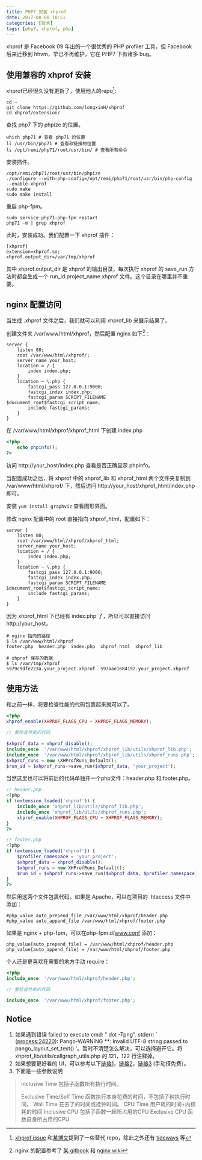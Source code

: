 ```yaml
---
title: PHP7 安装 xhprof
date: 2017-08-08 10:51
categories: [技术]
tags: [php7, xhprof, php]
---
```


xhprof 是 Facebook 09 年出的一个很优秀的 PHP profiler 工具，但 Facebook 后来迁移到 hhvm，早已不再维护，它在 PHP7 下有诸多 bug。

## 使用兼容的 xhprof 安装

xhprof已经很久没有更新了，使用他人的repo[^1]:

```shell
cd ~
git clone https://github.com/longxinH/xhprof
cd xhprof/extension/
```

查找 php7 下的 phpize 的位置。

```shell
which php71 # 查看 php71 的位置
ll /usr/bin/php71 # 查看软链接的位置
ls /opt/remi/php71/root/usr/bin/ # 查看所有命令
```

安装插件。

```shell
/opt/remi/php71/root/usr/bin/phpize
./configure --with-php-config=/opt/remi/php71/root/usr/bin/php-config  --enable-xhprof
sudo make
sudo make install
```

重启 php-fpm。

```shell
sudo service php71-php-fpm restart
php71 -m | grep xhprof
```

此时，安装成功。我们配置一下 xhprof 插件：

```shell
[xhprof]
extension=xhprof.so;
xhprof.output_dir=/var/tmp/xhprof
```

其中 xhprof.output_dir 是 xhprof 的输出目录，每次执行 xhprof 的 save_run 方法时都会生成一个 run_id.project_name.xhprof 文件。这个目录在哪里并不重要。

## nginx 配置访问

当生成 .xhprof 文件之后，我们就可以利用 xhprof_lib 来展示结果了。

创建文件夹 /var/www/html/xhprof，然后配置 nginx 如下[^2]：

```nginx
server {
    listen 80;
    root /var/www/html/xhprof/;
    server_name your_host;
    location = / {
        index index.php;
    }
    location ~ \.php {
        fastcgi_pass 127.0.0.1:9000;
        fastcgi_index index.php;
        fastcgi_param SCRIPT_FILENAME $document_root$fastcgi_script_name;
        include fastcgi_params;
    }
}
```

在 /var/www/html/xhprof/xhprof_html 下创建 index.php

```php
<?php
    echo phpinfo();
?>
```

访问 http://your_host/index.php 查看是否正确显示 phpinfo。

当配置成功之后，将 xhprof 中的 xhprof_lib 和 xhprof_html 两个文件夹复制到 /var/www/html/xhprof/ 下，然后访问 http://your_host/xhprof_html/index.php 即可。

安装 `yum install graphviz` 查看图形界面。

修改 nginx 配置中的 root 直接指向 xhprof_html，配置如下：

```nginx
server {
    listen 80;
    root /var/www/html/xhprof/xhprof_html;
    server_name your_host;
    location = / {
        index index.php;
    }
    location ~ \.php {
        fastcgi_pass 127.0.0.1:9000;
        fastcgi_index index.php;
        fastcgi_param SCRIPT_FILENAME $document_root$fastcgi_script_name;
        include fastcgi_params;
    }
}
```

因为 xhprof_html 下已经有 index.php 了，所以可以直接访问 http://your_host。

```shell
# nginx 指向的路径
$ ls /var/www/html/xhprof
footer.php  header.php  index.php  xhprof_html  xhprof_lib

# xhprof 保存的数据
$ ls /var/tmp/xhprof
5979c9dfe223a.your_project.xhprof  597aae1684192.your_project.xhprof
```

## 使用方法

和之前一样，将要检查性能的代码包裹起来就可以了。

```php
<?php
xhprof_enable(XHPROF_FLAGS_CPU + XHPROF_FLAGS_MEMORY);
 
// 要检查性能的代码
 
$xhprof_data = xhprof_disable();
include_once  '/var/www/html/xhprof/xhprof_lib/utils/xhprof_lib.php';
include_once  '/var/www/html/xhprof/xhprof_lib/utils/xhprof_runs.php';
$xhprof_runs = new \XHProfRuns_Default();
$run_id = $xhprof_runs->save_run($xhprof_data, 'your_project');
```

当然这里也可以将前后的代码单独开一个php文件：header.php 和 footer.php。

```php
// header.php
<?php
if (extension_loaded('xhprof')) {
    include_once 'xhprof_lib/utils/xhprof_lib.php';
    include_once 'xhprof_lib/utils/xhprof_runs.php';
    xhprof_enable(XHPROF_FLAGS_CPU + XHPROF_FLAGS_MEMORY);
}
?>
```

```php
// footer.php
<?php
if (extension_loaded('xhprof')) {
    $profiler_namespace = 'your_project';
    $xhprof_data = xhprof_disable();
    $xhprof_runs = new XHProfRuns_Default();
    $run_id = $xhprof_runs->save_run($xhprof_data, $profiler_namespace);
}
?>
```

然后用这两个文件包裹代码。如果是 Apache，可以在项目的 .htaccess 文件中添加：

```
#php_value auto_prepend_file /var/www/html/xhprof/header.php
#php_value auto_append_file /var/www/html/xhprof/footer.php
```

如果是 nginx + php-fpm，可以在php-fpm.d/www.conf 添加：

```
php_value[auto_prepend_file] = /var/www/html/xhprof/header.php
php_value[auto_append_file] = /var/www/html/xhprof/footer.php
```

个人还是更喜欢在需要的地方手动 require：

```php
<?php
include_once  '/var/www/html/xhprof/header.php';

// 要检查性能的代码

include_once  '/var/www/html/xhprof/footer.php';
```

## Notice

1. 如果遇到错误 failed to execute cmd: " dot -Tpng". stderr: ` ([process:24220](http://process:24220/)): Pango-WARNING **: Invalid UTF-8 string passed to pango_layout_set_text() '。暂时不清楚怎么解决，可以选择避开它。将 xhprof_lib/utils/callgraph_utils.php 的 121，122 行注释掉。
2. 如果想要更好看的 UI，可以参考以下[链接1](https://lamosty.com/2015/03/19/profiling-wordpress-with-xhprof-on-mac-os-x-10-10/)，[链接2](http://blog.oneapm.com/apm-tech/235.html)，[链接3](https://tideways.io/profiler/xhprof-for-php7-php5.6) (手动搭免费）。
3. 下面是一些参数说明

> Inclusive Time                 包括子函数所有执行时间。
>
> Exclusive Time/Self Time       函数执行本身花费的时间，不包括子树执行时间。
> Wall Time                      花去了的时间或挂钟时间。
> CPU Time                       用户耗的时间+内核耗的时间
> Inclusive CPU                  包括子函数一起所占用的CPU
> Exclusive CPU                  函数自身所占用的CPU

[^1]: [xhprof issue](https://github.com/phacility/xhprof/issues/82) 和[某博文](http://www.jianshu.com/p/c420ebe6ce39)提到了一些替代 repo，除此之外还有 [tideways](https://github.com/tideways/php-profiler-extension) 等
[^2]: nginx 的配置参考了 [ 某 gitbook](https://wizardforcel.gitbooks.io/nginx-doc/content/Text/6.5_nginx_php_fpm.html) 和 [nginx wiki](https://www.nginx.com/resources/wiki/start/topics/examples/phpfcgi/)